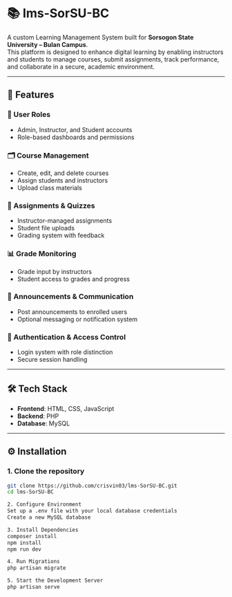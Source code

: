 # 📚 lms-SorSU-BC

A custom Learning Management System built for **Sorsogon State University – Bulan Campus**.  
This platform is designed to enhance digital learning by enabling instructors and students to manage courses, submit assignments, track performance, and collaborate in a secure, academic environment.

---

## 🚀 Features

### 👤 User Roles
- Admin, Instructor, and Student accounts
- Role-based dashboards and permissions

### 🗂 Course Management
- Create, edit, and delete courses
- Assign students and instructors
- Upload class materials

### 📝 Assignments & Quizzes
- Instructor-managed assignments
- Student file uploads
- Grading system with feedback

### 📊 Grade Monitoring
- Grade input by instructors
- Student access to grades and progress

### 📣 Announcements & Communication
- Post announcements to enrolled users
- Optional messaging or notification system

### 🔐 Authentication & Access Control
- Login system with role distinction
- Secure session handling

---

## 🛠 Tech Stack

- **Frontend**: HTML, CSS, JavaScript
- **Backend**: PHP 
- **Database**: MySQL

---

## ⚙️ Installation

### 1. Clone the repository
```bash
git clone https://github.com/crisvin03/lms-SorSU-BC.git
cd lms-SorSU-BC

2. Configure Environment
Set up a .env file with your local database credentials
Create a new MySQL database

3. Install Dependencies
composer install
npm install
npm run dev

4. Run Migrations
php artisan migrate

5. Start the Development Server
php artisan serve
